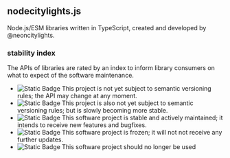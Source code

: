 ## nodecitylights.js

Node.js/ESM libraries written in TypeScript, created and developed by @neoncitylights.

### stability index
The APIs of libraries are rated by an index to inform library consumers on what to expect of the software maintenance.

- ![Static Badge](https://img.shields.io/badge/maintenance-alpha-FF4A1C?style=flat-square) This project is not yet subject to semantic versioning rules; the API may change at any moment.
- ![Static Badge](https://img.shields.io/badge/maintenance-beta-ff9900?style=flat-square) This project is also not yet subject to semantic versioning rules; but is slowly becoming more stable.
- ![Static Badge](https://img.shields.io/badge/maintenance-stable-brightgreen?style=flat-square) This software project is stable and actively maintained; it intends to receive new features and bugfixes.
- ![Static Badge](https://img.shields.io/badge/maintenance-frozen-dodgerblue?style=flat-square) This software project is frozen; it will not not receive any further updates.
- ![Static Badge](https://img.shields.io/badge/maintenance-deprecated-eee?style=flat-square) This software project should no longer be used
